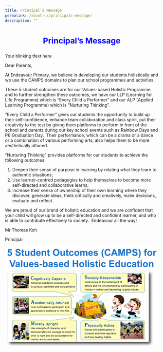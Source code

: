 ```yaml
---
title: Principal’s Message
permalink: /about-us/principals-message/
description: ""
---
```

<p style="text-align:center;font-size: 26px; color: blue; font-weight: bold;">Principal’s Message</p>
<p><blink>Your blinking tfext here</blink></p>
Dear Parents,

At Endeavour Primary, we believe in developing our students holistically and we use the CAMPS domains to plan our school programmes and activities.

These 5 student outcomes are for our Values-based Holistic Programme and to further strengthen these outcomes, we have our LLP (Learning for Life Programme) which is “Every Child a Performer” and our ALP (Applied Learning Programme) which is “Nurturing Thinking”.

“Every Child a Performer” gives our students the opportunity to build up their self-confidence, enhance team collaboration and class spirit, put their creativity to the test by giving them platforms to perform in front of the school and parents during our key school events such as Rainbow Days and P6 Graduation Day.  Their performance, which can be a drama or a dance or a combination of various performing arts, also helps them to be more aesthetically attuned.

“Nurturing Thinking” provides platforms for our students to achieve the following outcomes:

1.  Deepen their sense of purpose in learning by relating what they learn to authentic situations;
2.  Use learner-centred pedagogies to help themselves to become more self-directed and collaborative learns;
3.  Increase their sense of ownership of their own learning where they discover, generate ideas, think critically and creatively, make decisions, evaluate and reflect.

We are proud of our brand of holistic education and we are confident that your child will grow up to be a self-directed and confident learner, and who is able to contribute effectively to society.  Endeavour all the way!

Mr Thomas Koh

Principal

![5 student outcomes](/images/CAMPS-1.png)